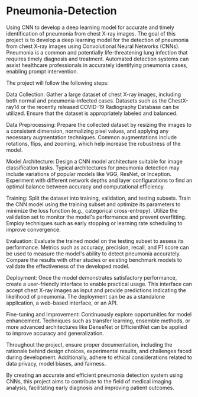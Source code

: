 # Pneumonia-Detection
Using CNN to develop a deep learning model for accurate and timely identification of pneumonia from chest X-ray images. The goal of this project is to develop a deep learning model for the detection of pneumonia from chest X-ray images using Convolutional Neural Networks (CNNs). Pneumonia is a common and potentially life-threatening lung infection that requires timely diagnosis and treatment. Automated detection systems can assist healthcare professionals in accurately identifying pneumonia cases, enabling prompt intervention.

The project will follow the following steps:

Data Collection: Gather a large dataset of chest X-ray images, including both normal and pneumonia-infected cases. Datasets such as the ChestX-ray14 or the recently released COVID-19 Radiography Database can be utilized. Ensure that the dataset is appropriately labeled and balanced.

Data Preprocessing: Prepare the collected dataset by resizing the images to a consistent dimension, normalizing pixel values, and applying any necessary augmentation techniques. Common augmentations include rotations, flips, and zooming, which help increase the robustness of the model.

Model Architecture: Design a CNN model architecture suitable for image classification tasks. Typical architectures for pneumonia detection may include variations of popular models like VGG, ResNet, or Inception. Experiment with different network depths and layer configurations to find an optimal balance between accuracy and computational efficiency.

Training: Split the dataset into training, validation, and testing subsets. Train the CNN model using the training subset and optimize its parameters to minimize the loss function (e.g., categorical cross-entropy). Utilize the validation set to monitor the model's performance and prevent overfitting. Employ techniques such as early stopping or learning rate scheduling to improve convergence.

Evaluation: Evaluate the trained model on the testing subset to assess its performance. Metrics such as accuracy, precision, recall, and F1 score can be used to measure the model's ability to detect pneumonia accurately. Compare the results with other studies or existing benchmark models to validate the effectiveness of the developed model.

Deployment: Once the model demonstrates satisfactory performance, create a user-friendly interface to enable practical usage. This interface can accept chest X-ray images as input and provide predictions indicating the likelihood of pneumonia. The deployment can be as a standalone application, a web-based interface, or an API.

Fine-tuning and Improvement: Continuously explore opportunities for model enhancement. Techniques such as transfer learning, ensemble methods, or more advanced architectures like DenseNet or EfficientNet can be applied to improve accuracy and generalization.

Throughout the project, ensure proper documentation, including the rationale behind design choices, experimental results, and challenges faced during development. Additionally, adhere to ethical considerations related to data privacy, model biases, and fairness.

By creating an accurate and efficient pneumonia detection system using CNNs, this project aims to contribute to the field of medical imaging analysis, facilitating early diagnosis and improving patient outcomes.
